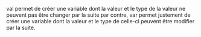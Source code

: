 val permet de créer une variable dont la valeur et le type de la valeur ne peuvent pas être changer par la suite par contre, var permet justement de créer une variable dont la valeur et le type de celle-ci peuvent être modifier par la suite.